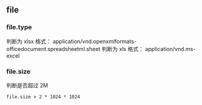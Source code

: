## file

### file.type

判断为 xlsx 格式：
application/vnd.openxmlformats-officedocument.spreadsheetml.sheet
判断为 xls 格式：
application/vnd.ms-excel


### file.size
判断是否超过 2M
```
file.size > 2 * 1024 * 1024
```